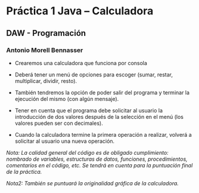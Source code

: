 # Práctica 1 Java – Calculadora

## DAW - Programación

### Antonio Morell Bennasser


* Crearemos una calculadora que funciona por consola

* Deberá tener un menú de opciones para escoger (sumar, restar, multiplicar, dividir, resto).

* También tendremos la opción de poder salir del programa y terminar la ejecución del mismo (con algún mensaje).

* Tener en cuenta que el programa debe solicitar al usuario la introducción de dos valores después de la selección en el menú (los valores pueden ser con decimales).

* Cuando la calculadora termine la primera operación a realizar, volverá a solicitar al usuario una nueva operación.



_Nota: La calidad general del código es de obligado cumplimiento: nombrado de variables, estructuras de datos, funciones, procedimientos, comentarios en el código, etc. Se tendrá en cuenta para la puntuación final de la práctica._

_Nota2: También se puntuará la originalidad gráfica de la calculadora._
